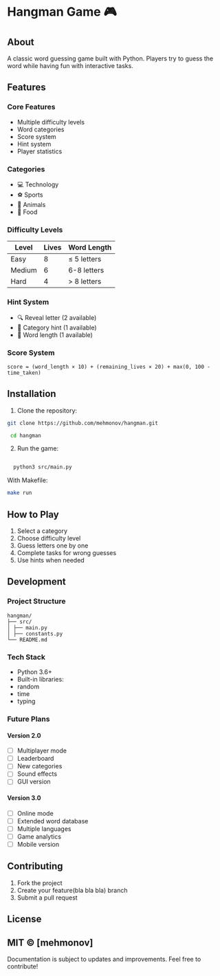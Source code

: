  # Hangman Game 🎮 

## About 
A classic word guessing game built with Python. Players try to guess the word while having fun with interactive tasks. 
 
## Features 

 ### Core Features 
 - Multiple difficulty levels 
 - Word categories 
 - Score system 
 - Hint system 
 - Player statistics 
 
 ### Categories 
 - 💻 Technology 
 - ⚽ Sports 
 - 🦁 Animals 
 - 🍕 Food 
 

 ### Difficulty Levels 

 | Level | Lives | Word Length | 
 |----------|-------|-------------| 
 | Easy | 8 | ≤ 5 letters | 
 | Medium | 6 | 6-8 letters | 
 | Hard | 4 | > 8 letters | 

 ### Hint System 
 - 🔍 Reveal letter (2 available) 
 - 📑 Category hint (1 available) 
 - 📏 Word length (1 available) 
 

 ### Score System 
 
 ```
 score = (word_length × 10) + (remaining_lives × 20) + max(0, 100 - time_taken)
 ```

 ## Installation 
 
 1. Clone the repository: 
 ```bash
 git clone https://github.com/mehmonov/hangman.git  
``` 
```bash
 cd hangman  
```

 2. Run the game: 
 ```bash
 
   python3 src/main.py  
 ```
 With Makefile:
 ```bash
 make run
 ```

 ## How to Play 
 1. Select a category 
 2. Choose difficulty level 
 3. Guess letters one by one 
 4. Complete tasks for wrong guesses 
 5. Use hints when needed 

 ## Development 

 ### Project Structure 
 
 ```
 hangman/
 ├── src/
 │ ├── main.py
 │ ├── constants.py
 └── README.md 
  ```
 ### Tech Stack 
 - Python 3.6+ 
 - Built-in libraries: 
 - random 
 - time 
 - typing 

 ### Future Plans 

 #### Version 2.0 
 - [ ] Multiplayer mode 
 - [ ] Leaderboard 
 - [ ] New categories 
 - [ ] Sound effects 
 - [ ] GUI version 

 #### Version 3.0 
 - [ ] Online mode 
 - [ ] Extended word database 
 - [ ] Multiple languages 
 - [ ] Game analytics 
 - [ ] Mobile version 

 ## Contributing 
 1. Fork the project 
 2. Create your feature(bla bla bla) branch 
 3. Submit a pull request 

 ## License 
 MIT © [mehmonov] 
 --- 
 Documentation is subject to updates and improvements. Feel free to contribute! 